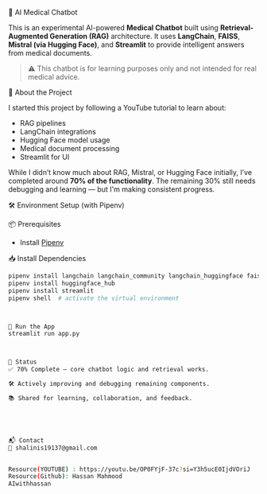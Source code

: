 🧠 AI Medical Chatbot

This is an experimental AI-powered **Medical Chatbot** built using **Retrieval-Augmented Generation (RAG)** architecture. It uses **LangChain**, **FAISS**, **Mistral (via Hugging Face)**, and **Streamlit** to provide intelligent answers from medical documents.

> ⚠️ This chatbot is for learning purposes only and not intended for real medical advice.



 📌 About the Project

I started this project by following a YouTube tutorial to learn about:
- RAG pipelines
- LangChain integrations
- Hugging Face model usage
- Medical document processing
- Streamlit for UI

While I didn’t know much about RAG, Mistral, or Hugging Face initially, I’ve completed around **70% of the functionality**. The remaining 30% still needs debugging and learning — but I'm making consistent progress.



 🛠️ Environment Setup (with Pipenv)

📦 Prerequisites
- Install [Pipenv](https://pipenv.pypa.io/en/latest/install/)

 📥 Install Dependencies
```bash
pipenv install langchain langchain_community langchain_huggingface faiss-cpu pypdf
pipenv install huggingface_hub
pipenv install streamlit
pipenv shell  # activate the virtual environment



🚀 Run the App
streamlit run app.py



🙌 Status
✅ 70% Complete — core chatbot logic and retrieval works.

🛠️ Actively improving and debugging remaining components.

📚 Shared for learning, collaboration, and feedback.





📬 Contact
📧 shalinis19137@gmail.com


Resource(YOUTUBE) : https://youtu.be/OP0FYjF-37c?si=Y3h5ucE0IjdVOriJ
Resource(Github): Hassan Mahmood
AIwithhassan
